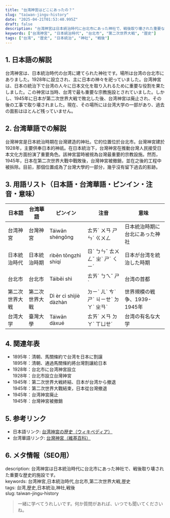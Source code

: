 ```yaml
---
title: "台湾神宮はどこにあったの？"
slug: "taiwan-jingu-history"
date: "2025-04-21T01:53:40.995Z"
draft: false
description: "台湾神宮は日本統治時代に台北市にあった神社で、戦後取り壊された重要な歴史的施設です。"
keywords: ["台湾神宮", "日本統治時代", "台北市", "第二次世界大戦", "歴史"]
tags: ["台湾", "歴史", "日本統治", "神社", "戦後"]
---
```


## 1. 日本語の解説  
台湾神宮は、日本統治時代の台湾に建てられた神社です。場所は台湾の台北市にありました。1928年に設立され、主に日本の神々を祀っていました。台湾神宮は、日本の統治下で台湾の人々に日本文化を取り入れるために重要な役割を果たしました。この神宮は当時、台湾で最も重要な宗教施設とされていました。しかし、1945年に日本が第二次世界大戦で敗北した後、台湾神宮は廃止され、その後の工事で取り壊されました。現在、その場所には台湾大学の一部があり、過去の面影はほとんど残っていません。

## 2. 台湾華語での解説  
台灣神宮是日本統治時期在台灣建造的神社。它的位置位於台北市。台灣神宮建於1928年，主要供奉日本的神祇。在日本統治下，台灣神宮在推動台灣人民接受日本文化方面扮演了重要角色。該神宮當時被視為台灣最重要的宗教設施。然而，1945年，日本在第二次世界大戰中戰敗後，台灣神宮被撤銷，並在之後的工程中被拆除。目前，那個位置成為了台灣大學的一部分，幾乎沒有留下過去的影跡。

## 3. 用語リスト（日本語・台湾華語・ピンイン・注音・意味）  
| 日本語     | 台湾華語     | ピンイン  | 注音    | 意味                        |
|----------|----------|--------|--------|---------------------------|
| 台湾神宮   | 台灣神宮   | Táiwān shéngōng   | ㄊㄞˊ ㄨㄢ ㄕㄣˊ ㄍㄨㄥ   | 日本統治時期に台北にあった神社 |
| 日本統治時代 | 日本統治時期 | rìběn tǒngzhì shíqí | ㄖˋ ㄅㄣˇ ㄊㄨㄥˇ ㄓˋ ㄕˊ ㄑㄧˊ | 日本が台湾を統治した時期      |
| 台北市     | 台北市     | Táiběi shì | ㄊㄞˊ ㄅㄟˇ ㄕˋ | 台湾の首都                  |
| 第二次世界大戦 | 第二次世界大戰 | Dì èr cì shìjiè dàzhàn | ㄉㄧˋ ㄦˋ ㄘˋ ㄕˋ ㄐㄧㄝˋ ㄉㄚˋ ㄓㄢˋ | 世界規模の戦争、1939-1945年   |
| 台湾大学   | 臺灣大學   | Táiwān dàxué | ㄊㄞˊ ㄨㄢ ㄉㄚˋ ㄒㄩㄝˊ | 台湾の有名な大学             |

## 4. 関連年表  
- 1895年：清朝、馬關條約で台湾を日本に割譲  
  1895年：清朝、通過馬關條約將台灣割讓給日本  
- 1928年：台北市に台湾神宮設立  
  1928年：台北市設立台灣神宮  
- 1945年：第二次世界大戦終結、日本が台湾から撤退  
  1945年：第二次世界大戰結束，日本從台灣撤退  
- 1945年：台湾神宮廃止  
  1945年：台灣神宮被撤銷  

## 5. 参考リンク  
- 日本語リンク: [台湾神宮の歴史（ウィキペディア）](https://ja.wikipedia.org/wiki/台湾神宮)
- 台湾華語リンク: [台灣神宮（維基百科）](https://zh.wikipedia.org/wiki/台灣神宮)

## 6. メタ情報（SEO用）  
description: 台湾神宮は日本統治時代に台北市にあった神社で、戦後取り壊された重要な歴史的施設です。  
keywords: 台湾神宮,日本統治時代,台北市,第二次世界大戦,歴史  
tags: 台湾,歴史,日本統治,神社,戦後  
slug: taiwan-jingu-history

> 一緒に学べてうれしいです。何か質問があれば、いつでも聞いてくださいね。